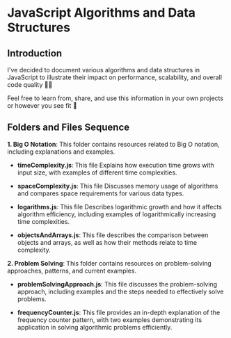 # JavaScript Algorithms and Data Structures

## Introduction

I've decided to document various algorithms and data structures in JavaScript to illustrate their impact on performance, scalability, and overall code quality 👨‍💻

Feel free to learn from, share, and use this information in your own projects or however you see fit 🤝

## Folders and Files Sequence

**1. Big O Notation**: This folder contains resources related to Big O notation, including explanations and examples.

- **timeComplexity.js**: This file Explains how execution time grows with input size, with examples of different time complexities.

- **spaceComplexity.js**: This file Discusses memory usage of algorithms and compares space requirements for various data types.

- **logarithms.js**: This file Describes logarithmic growth and how it affects algorithm efficiency, including examples of logarithmically increasing time complexities.

- **objectsAndArrays.js**: This file describes the comparison between objects and arrays, as well as how their methods relate to time complexity.

**2. Problem Solving**: This folder contains resources on problem-solving approaches, patterns, and current examples.

- **problemSolvingApproach.js**: This file discusses the problem-solving approach, including examples and the steps needed to effectively solve problems.

- **frequencyCounter.js**: This file provides an in-depth explanation of the frequency counter pattern, with two examples demonstrating its application in solving algorithmic problems efficiently.
